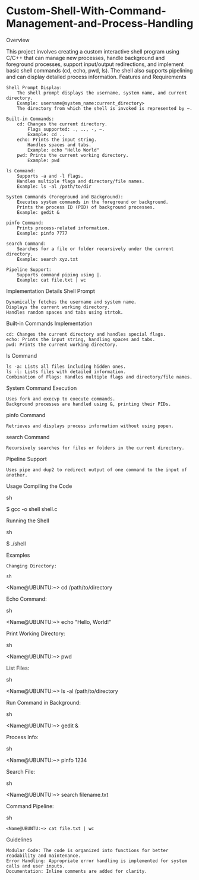 # Custom-Shell-With-Command-Management-and-Process-Handling


Overview

This project involves creating a custom interactive shell program using C/C++ that can manage new processes, handle background and foreground processes, support input/output redirections, and implement basic shell commands (cd, echo, pwd, ls). The shell also supports pipelining and can display detailed process information.
Features and Requirements

    Shell Prompt Display:
        The shell prompt displays the username, system name, and current directory.
        Example: username@system_name:current_directory>
        The directory from which the shell is invoked is represented by ~.

    Built-in Commands:
        cd: Changes the current directory.
            Flags supported: ., .., -, ~.
            Example: cd ..
        echo: Prints the input string.
            Handles spaces and tabs.
            Example: echo "Hello World"
        pwd: Prints the current working directory.
            Example: pwd

    ls Command:
        Supports -a and -l flags.
        Handles multiple flags and directory/file names.
        Example: ls -al /path/to/dir

    System Commands (Foreground and Background):
        Executes system commands in the foreground or background.
        Prints the process ID (PID) of background processes.
        Example: gedit &

    pinfo Command:
        Prints process-related information.
        Example: pinfo 7777

    search Command:
        Searches for a file or folder recursively under the current directory.
        Example: search xyz.txt

    Pipeline Support:
        Supports command piping using |.
        Example: cat file.txt | wc

Implementation Details
Shell Prompt

    Dynamically fetches the username and system name.
    Displays the current working directory.
    Handles random spaces and tabs using strtok.

Built-in Commands Implementation

    cd: Changes the current directory and handles special flags.
    echo: Prints the input string, handling spaces and tabs.
    pwd: Prints the current working directory.

ls Command

    ls -a: Lists all files including hidden ones.
    ls -l: Lists files with detailed information.
    Combination of Flags: Handles multiple flags and directory/file names.

System Command Execution

    Uses fork and execvp to execute commands.
    Background processes are handled using &, printing their PIDs.

pinfo Command

    Retrieves and displays process information without using popen.

search Command

    Recursively searches for files or folders in the current directory.

Pipeline Support

    Uses pipe and dup2 to redirect output of one command to the input of another.

Usage
Compiling the Code

sh

$ gcc -o shell shell.c

Running the Shell

sh

$ ./shell

Examples

    Changing Directory:

    sh

<Name@UBUNTU:~> cd /path/to/directory

Echo Command:

sh

<Name@UBUNTU:~> echo "Hello, World!"

Print Working Directory:

sh

<Name@UBUNTU:~> pwd

List Files:

sh

<Name@UBUNTU:~> ls -al /path/to/directory

Run Command in Background:

sh

<Name@UBUNTU:~> gedit &

Process Info:

sh

<Name@UBUNTU:~> pinfo 1234

Search File:

sh

<Name@UBUNTU:~> search filename.txt

Command Pipeline:

sh

    <Name@UBUNTU:~> cat file.txt | wc

Guidelines

    Modular Code: The code is organized into functions for better readability and maintenance.
    Error Handling: Appropriate error handling is implemented for system calls and user inputs.
    Documentation: Inline comments are added for clarity.
